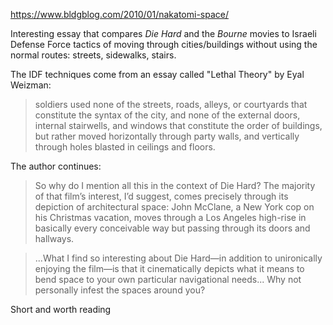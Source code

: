 https://www.bldgblog.com/2010/01/nakatomi-space/

Interesting essay that compares _Die Hard_ and the _Bourne_ movies to Israeli Defense Force tactics of moving through cities/buildings without using the normal routes: streets, sidewalks, stairs.

The IDF techniques come from an essay called "Lethal Theory" by Eyal Weizman:

>  soldiers used none of the streets, roads, alleys, or courtyards that constitute the syntax of the city, and none of the external doors, internal stairwells, and windows that constitute the order of buildings, but rather moved horizontally through party walls, and vertically through holes blasted in ceilings and floors.

The author continues:

> So why do I mention all this in the context of Die Hard? The majority of that film’s interest, I’d suggest, comes precisely through its depiction of architectural space: John McClane, a New York cop on his Christmas vacation, moves through a Los Angeles high-rise in basically every conceivable way but passing through its doors and hallways.

> ...What I find so interesting about Die Hard—in addition to unironically enjoying the film—is that it cinematically depicts what it means to bend space to your own particular navigational needs... Why not personally infest the spaces around you? 

Short and worth reading